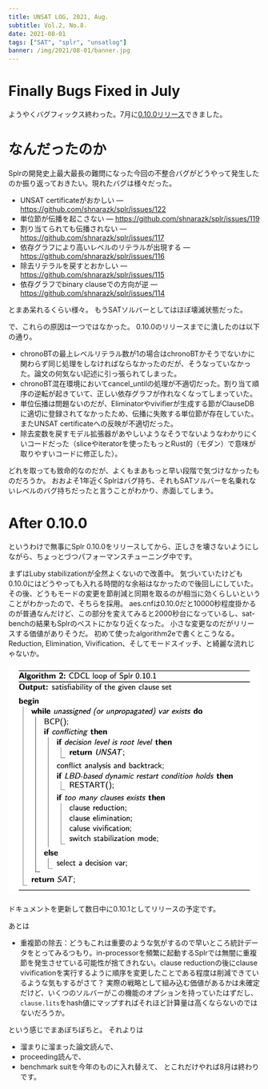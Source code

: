 ```yaml
---
title: UNSAT LOG, 2021, Aug.
subtitle: Vol.2, No.8.
date: 2021-08-01
tags: ["SAT", "splr", "unsatlog"]
banner: /img/2021/08-01/banner.jpg
---
```

# Finally Bugs Fixed in July
ようやくバグフィックス終わった。7月に[0.10.0リリース](https://github.com/shnarazk/splr/releases/tag/Splr-0.10.0)できました。

# なんだったのか
Splrの開発史上最大最長の難問になった今回の不整合バグがどうやって発生したのか振り返っておきたい。現れたバグは様々だった。

- UNSAT certificateがおかしい — https://github.com/shnarazk/splr/issues/122
- 単位節が伝播を起こさない — https://github.com/shnarazk/splr/issues/119
- 割り当てられても伝播されない — https://github.com/shnarazk/splr/issues/117
- 依存グラフにより高いレベルのリテラルが出現する — https://github.com/shnarazk/splr/issues/116
- 除去リテラルを戻すとおかしい — https://github.com/shnarazk/splr/issues/115
- 依存グラフでbinary clauseでの方向が逆 — https://github.com/shnarazk/splr/issues/114

とまあ呆れるくらい様々。
もうSATソルバーとしてはほぼ壊滅状態だった。

で、これらの原因は一つではなかった。
0.10.0のリリースまでに潰したのは以下の通り。

- chronoBTの最上レベルリテラル数が1の場合はchronoBTかそうでないかに関わらず同じ処理をしなければならなかったのだが、そうなっていなかった。論文の何気ない記述に引っ張られてしまった。
- chronoBT混在環境においてcancel_untilの処理が不適切だった。割り当て順序の逆転が起きていて、正しい依存グラフが作れなくなってしまっていた。
- 単位伝播は問題ないのだが、Eliminatorやvivifierが生成する節がClauseDBに適切に登録されてなかったため、伝播に失敗する単位節が存在していた。またUNSAT certificateへの反映が不適切だった。
- 除去変数を戻すモデル拡張器があやしいようなそうでないようなわかりにくいコードだった（sliceやiteratorを使ったもっとRust的（モダン）で意味が取りやすいコードに修正した）。

どれを取っても致命的なのだが、よくもまあもっと早い段階で気づけなかったものだろうか。
おおよそ1年近くSplrはバグ持ち、それもSATソルバーを名乗れないレベルのバグ持ちだったと言うことがわかり、赤面してしまう。

# After 0.10.0

というわけで無事にSplr 0.10.0をリリースしてから、正しさを壊さないようにしながら、ちょっとづつパフォーマンスチューニング中です。

まずはLuby stabilizationが全然よくないので改善中。
気づいていたけども0.10.0にはどうやっても入れる時間的な余裕はなかったので後回しにしていた。
その後、どうもモードの変更を節削減と同期を取るのが相当に効くらしいということがわかったので、そちらを採用。
aes.cnfは0.10.0だと10000秒程度掛かるのが普通なんだけど、この部分を変えてみると2000秒台になっているし、sat-benchの結果もSplrのベストにかなり近くなった。
小さな変更なのだがリリースする価値がありそうだ。
初めて使ったalgorithm2eで書くとこうなる。
Reduction, Elimination, Vivification、そしてモードスイッチ、と綺麗な流れじゃないか。

![](/img/2021/08-01/LubyStabilization.png)

ドキュメントを更新して数日中に0.10.1としてリリースの予定です。

あとは
- 重複節の除去：どうもこれは重要のような気がするので早いところ統計データをとってみるつもり。in-processorを頻繁に起動するSplrでは無闇に重複節を発生させている可能性が捨てきれない。clause reductionの後にclause vivificationを実行するように順序を変更したことである程度は削減できているような気もするがさて？ 実際の戦略として組み込む価値があるかは未確定だけど、いくつのソルバーがこの機能のオプションを持っていたはずだし、`clause.lits`をhash値にマップすればそれほど計算量は高くならないのではないだろうか。

という感じでまあぼちぼちと。
それよりは
- 溜まりに溜まった論文読んで、
- proceeding読んで、
- benchmark suitを今年のものに入れ替えて、
とこれだけやれば8月は終わりです。

